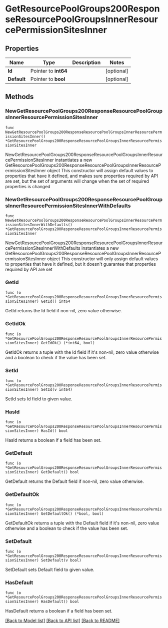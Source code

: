 # GetResourcePoolGroups200ResponseResourcePoolGroupsInnerResourcePermissionSitesInner

## Properties

Name | Type | Description | Notes
------------ | ------------- | ------------- | -------------
**Id** | Pointer to **int64** |  | [optional] 
**Default** | Pointer to **bool** |  | [optional] 

## Methods

### NewGetResourcePoolGroups200ResponseResourcePoolGroupsInnerResourcePermissionSitesInner

`func NewGetResourcePoolGroups200ResponseResourcePoolGroupsInnerResourcePermissionSitesInner() *GetResourcePoolGroups200ResponseResourcePoolGroupsInnerResourcePermissionSitesInner`

NewGetResourcePoolGroups200ResponseResourcePoolGroupsInnerResourcePermissionSitesInner instantiates a new GetResourcePoolGroups200ResponseResourcePoolGroupsInnerResourcePermissionSitesInner object
This constructor will assign default values to properties that have it defined,
and makes sure properties required by API are set, but the set of arguments
will change when the set of required properties is changed

### NewGetResourcePoolGroups200ResponseResourcePoolGroupsInnerResourcePermissionSitesInnerWithDefaults

`func NewGetResourcePoolGroups200ResponseResourcePoolGroupsInnerResourcePermissionSitesInnerWithDefaults() *GetResourcePoolGroups200ResponseResourcePoolGroupsInnerResourcePermissionSitesInner`

NewGetResourcePoolGroups200ResponseResourcePoolGroupsInnerResourcePermissionSitesInnerWithDefaults instantiates a new GetResourcePoolGroups200ResponseResourcePoolGroupsInnerResourcePermissionSitesInner object
This constructor will only assign default values to properties that have it defined,
but it doesn't guarantee that properties required by API are set

### GetId

`func (o *GetResourcePoolGroups200ResponseResourcePoolGroupsInnerResourcePermissionSitesInner) GetId() int64`

GetId returns the Id field if non-nil, zero value otherwise.

### GetIdOk

`func (o *GetResourcePoolGroups200ResponseResourcePoolGroupsInnerResourcePermissionSitesInner) GetIdOk() (*int64, bool)`

GetIdOk returns a tuple with the Id field if it's non-nil, zero value otherwise
and a boolean to check if the value has been set.

### SetId

`func (o *GetResourcePoolGroups200ResponseResourcePoolGroupsInnerResourcePermissionSitesInner) SetId(v int64)`

SetId sets Id field to given value.

### HasId

`func (o *GetResourcePoolGroups200ResponseResourcePoolGroupsInnerResourcePermissionSitesInner) HasId() bool`

HasId returns a boolean if a field has been set.

### GetDefault

`func (o *GetResourcePoolGroups200ResponseResourcePoolGroupsInnerResourcePermissionSitesInner) GetDefault() bool`

GetDefault returns the Default field if non-nil, zero value otherwise.

### GetDefaultOk

`func (o *GetResourcePoolGroups200ResponseResourcePoolGroupsInnerResourcePermissionSitesInner) GetDefaultOk() (*bool, bool)`

GetDefaultOk returns a tuple with the Default field if it's non-nil, zero value otherwise
and a boolean to check if the value has been set.

### SetDefault

`func (o *GetResourcePoolGroups200ResponseResourcePoolGroupsInnerResourcePermissionSitesInner) SetDefault(v bool)`

SetDefault sets Default field to given value.

### HasDefault

`func (o *GetResourcePoolGroups200ResponseResourcePoolGroupsInnerResourcePermissionSitesInner) HasDefault() bool`

HasDefault returns a boolean if a field has been set.


[[Back to Model list]](../README.md#documentation-for-models) [[Back to API list]](../README.md#documentation-for-api-endpoints) [[Back to README]](../README.md)


